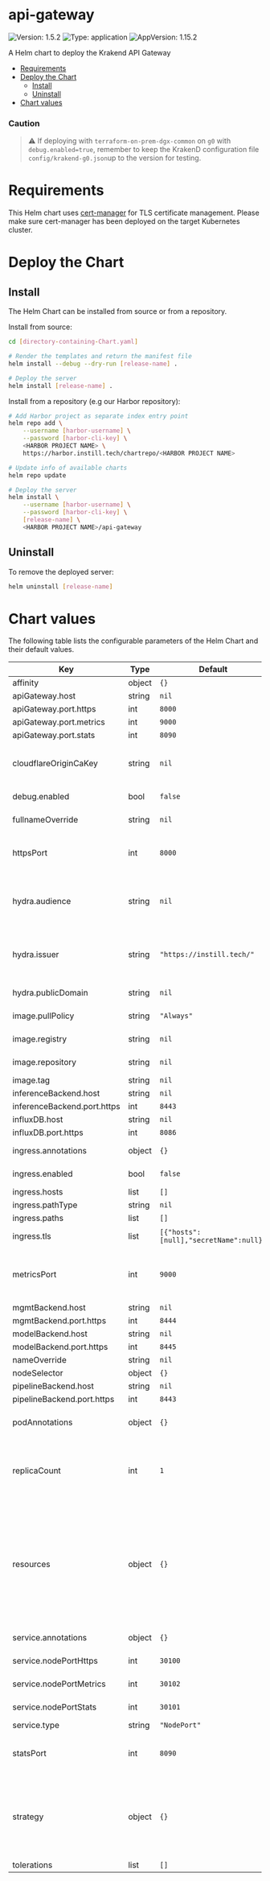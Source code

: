 # api-gateway

![Version: 1.5.2](https://img.shields.io/badge/Version-1.5.2-informational?style=flat-square) ![Type: application](https://img.shields.io/badge/Type-application-informational?style=flat-square) ![AppVersion: 1.15.2](https://img.shields.io/badge/AppVersion-1.15.2-informational?style=flat-square)

A Helm chart to deploy the Krakend API Gateway

- [Requirements](#requirements)
- [Deploy the Chart](#deploy-the-chart)
  - [Install](#install)
  - [Uninstall](#uninstall)
- [Chart values](#chart-values)

### Caution
> :warning: If deploying with `terraform-on-prem-dgx-common` on `g0` with `debug.enabled=true`, remember to keep the KrakenD configuration file `config/krakend-g0.json`up to the version for testing.

# Requirements

This Helm chart uses [cert-manager](https://cert-manager.io) for TLS certificate management. Please make sure cert-manager has been deployed on the target Kubernetes cluster.

# Deploy the Chart

## Install
The Helm Chart can be installed from source or from a repository.

Install from source:
```bash
cd [directory-containing-Chart.yaml]

# Render the templates and return the manifest file
helm install --debug --dry-run [release-name] .

# Deploy the server
helm install [release-name] .
```

Install from a repository (e.g our Harbor repository):
```bash
# Add Harbor project as separate index entry point
helm repo add \
    --username [harbor-username] \
    --password [harbor-cli-key] \
    <HARBOR PROJECT NAME> \
    https://harbor.instill.tech/chartrepo/<HARBOR PROJECT NAME>

# Update info of available charts
helm repo update

# Deploy the server
helm install \
    --username [harbor-username] \
    --password [harbor-cli-key] \
    [release-name] \
    <HARBOR PROJECT NAME>/api-gateway
```

## Uninstall

To remove the deployed server:

```bash
helm uninstall [release-name]
```

# Chart values

The following table lists the configurable parameters of the Helm Chart and their default values.

| Key | Type | Default | Description |
|-----|------|---------|-------------|
| affinity | object | `{}` | Pod affinity |
| apiGateway.host | string | `nil` |  |
| apiGateway.port.https | int | `8000` |  |
| apiGateway.port.metrics | int | `9000` |  |
| apiGateway.port.stats | int | `8090` |  |
| cloudflareOriginCaKey | string | `nil` | Kubernetes secret name in which the Cloudflare Origin CA Key |
| debug.enabled | bool | `false` | Enable KrakenD debug mode |
| fullnameOverride | string | `nil` | Full name to override |
| httpsPort | int | `8000` | Internal container port through which the KrakenD can be accessed |
| hydra.audience | string | `nil` | 'audience' claim of the access token issued by Hydra. By default it is set to the Instill API url |
| hydra.issuer | string | `"https://instill.tech/"` | 'issuer' claim of the token issued by Hydra. By default it is set to 'https://instill.tech/' |
| hydra.publicDomain | string | `nil` | Hydra public service domain |
| image.pullPolicy | string | `"Always"` | The image pulling policy |
| image.registry | string | `nil` | The image registry address |
| image.repository | string | `nil` | The image repository name |
| image.tag | string | `nil` | The image tag |
| inferenceBackend.host | string | `nil` |  |
| inferenceBackend.port.https | int | `8443` |  |
| influxDB.host | string | `nil` |  |
| influxDB.port.https | int | `8086` |  |
| ingress.annotations | object | `{}` | Ingress annotations |
| ingress.enabled | bool | `false` | Ingress enable/disable |
| ingress.hosts | list | `[]` | Ingress hosts |
| ingress.pathType | string | `nil` | Ingress pathType |
| ingress.paths | list | `[]` | Ingress paths |
| ingress.tls | list | `[{"hosts":[null],"secretName":null}]` | Ingress TLS certificates |
| metricsPort | int | `9000` | Internal container port through which Prometheus can scrape KrakenD metrics |
| mgmtBackend.host | string | `nil` |  |
| mgmtBackend.port.https | int | `8444` |  |
| modelBackend.host | string | `nil` |  |
| modelBackend.port.https | int | `8445` |  |
| nameOverride | string | `nil` | Name to override |
| nodeSelector | object | `{}` | Pod nodeSelector |
| pipelineBackend.host | string | `nil` |  |
| pipelineBackend.port.https | int | `8443` |  |
| podAnnotations | object | `{}` | Additional deployment annotations |
| replicaCount | int | `1` | Number of instances to deploy for the KrakenD API Gateway deployment |
| resources | object | `{}` | Resources assigned to the API Gateway. This is left empty by default to allow the user to configure it at install time. Resources should not be hardcoded here, but specified at install time to provide flexibility |
| service.annotations | object | `{}` | Service annotations |
| service.nodePortHttps | int | `30100` | NodePort for https port |
| service.nodePortMetrics | int | `30102` | NodePort for metrics port |
| service.nodePortStats | int | `30101` | NodePort for stats port |
| service.type | string | `"NodePort"` | Service type |
| statsPort | int | `8090` | Internal container port through which the KrakenD stats can be accessed |
| strategy | object | `{}` | The strategy used to replace old Pods by new ones, which can be "Recreate" or "RollingUpdate". "RollingUpdate" is the default value. |
| tolerations | list | `[]` | Pod tolerations |
